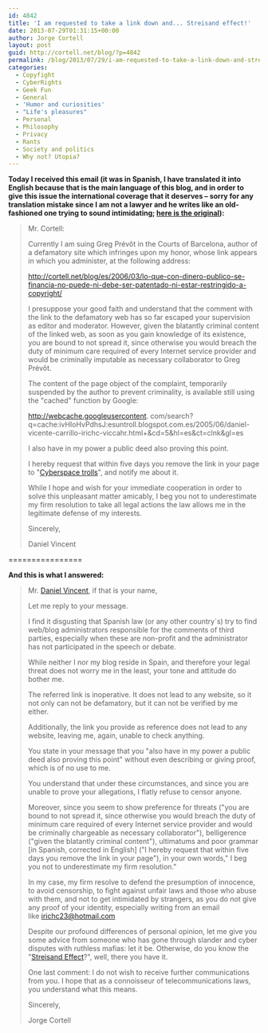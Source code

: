 ```yaml
---
id: 4842
title: 'I am requested to take a link down and... Streisand effect!'
date: 2013-07-29T01:31:15+00:00
author: Jorge Cortell
layout: post
guid: http://cortell.net/blog/?p=4842
permalink: /blog/2013/07/29/i-am-requested-to-take-a-link-down-and-streisand-effect/
categories:
  - Copyfight
  - CyberRights
  - Geek Fun
  - General
  - 'Humor and curiosities'
  - "Life's pleasures"
  - Personal
  - Philosophy
  - Privacy
  - Rants
  - Society and politics
  - Why not? Utopia?
---
```

**Today I received this email (it was in Spanish, I have translated it into English because that is the main language of this blog, and in order to give this issue the international coverage that it deserves – sorry for any translation mistake since I am not a lawyer and he writes like an old-fashioned one trying to sound intimidating; <a title="http://cortell.net/blog/es/2013/07/i-am-requested-to-take-a-link-down-and-streisand-effect/" href="http://cortell.net/blog/es/2013/07/i-am-requested-to-take-a-link-down-and-streisand-effect/" target="_blank">here is the original</a>):**

> Mr. Cortell:
> 
> Currently I am suing Greg Prévôt in the Courts of Barcelona, author of a defamatory site which infringes upon my honor, whose link appears in which you administer, at the following address:
> 
> <a title="http://cortell.net/blog/es/2006/03/lo-que-con-dinero-publico-se-financia-no-puede-ni-debe-ser-patentado-ni-estar-restringido-a-copyright/" href="http://cortell.net/blog/es/2006/03/lo-que-con-dinero-publico-se-financia-no-puede-ni-debe-ser-patentado-ni-estar-restringido-a-copyright/" target="_blank">http://cortell.net/blog/es/2006/03/lo-que-con-dinero-publico-se-financia-no-puede-ni-debe-ser-patentado-ni-estar-restringido-a-copyright/</a> 
> 
> I presuppose your good faith and understand that the comment with the link to the defamatory web has so far escaped your supervision as editor and moderator. However, given the blatantly criminal content of the linked web, as soon as you gain knowledge of its existence, you are bound to not spread it, since otherwise you would breach the duty of minimum care required of every Internet service provider and would be criminally imputable as necessary collaborator to Greg Prévôt.
> 
> The content of the page object of the complaint, temporarily suspended by the author to prevent criminality, is available still using the "cached" function by Google:
> 
> http://webcache.googleusercontent. com/search?q=cache:ivHIoHvPdhsJ:esuntroll.blogspot.com.es/2005/06/daniel-vicente-carrillo-irichc-viccahr.html+&cd=5&hl=es&ct=clnk&gl=es 
> 
> I also have in my power a public deed also proving this point.
> 
> I hereby request that within five days you remove the link in your page to "<a title="https://www.google.com/search?q=los+trolls+del+cyberespacio" href="https://www.google.com/search?q=los+trolls+del+cyberespacio" target="_blank">Cyberspace trolls</a>", and notify me about it.
> 
> While I hope and wish for your immediate cooperation in order to solve this unpleasant matter amicably, I beg you not to underestimate my firm resolution to take all legal actions the law allows me in the legitimate defense of my interests.
> 
> Sincerely,
> 
> Daniel Vincent

================

**And this is what I answered:**

> Mr. <a title="https://www.google.com/search?q=daniel+vicente+carrillo" href="https://www.google.com/search?q=daniel+vicente+carrillo" target="_blank">Daniel Vincent</a>, if that is your name,
> 
> Let me reply to your message.
> 
> I find it disgusting that Spanish law (or any other country`s) try to find web/blog administrators responsible for the comments of third parties, especially when these are non-profit and the administrator has not participated in the speech or debate.
> 
> While neither I nor my blog reside in Spain, and therefore your legal threat does not worry me in the least, your tone and attitude do bother me.
> 
> The referred link is inoperative. It does not lead to any website, so it not only can not be defamatory, but it can not be verified by me either.
> 
> Additionally, the link you provide as reference does not lead to any website, leaving me, again, unable to check anything.
> 
> You state in your message that you "also have in my power a public deed also proving this point" without even describing or giving proof, which is of no use to me.
> 
> You understand that under these circumstances, and since you are unable to prove your allegations, I flatly refuse to censor anyone.
> 
> Moreover, since you seem to show preference for threats ("you are bound to not spread it, since otherwise you would breach the duty of minimum care required of every Internet service provider and would be criminally chargeable as necessary collaborator"), belligerence ("given the blatantly criminal content"), ultimatums and poor grammar \[in Spanish, corrected in English\] ("I hereby request that within five days you remove the link in your page"), in your own words," I beg you not to underestimate my firm resolution."
> 
> In my case, my firm resolve to defend the presumption of innocence, to avoid censorship, to fight against unfair laws and those who abuse with them, and not to get intimidated by strangers, as you do not give any proof of your identity, especially writing from an email like <a title="mailto:irichc23@hotmail.com" href="mailto:irichc23@hotmail.com" target="_blank">irichc23@hotmail.com</a>
> 
> Despite our profound differences of personal opinion, let me give you some advice from someone who has gone through slander and cyber disputes with ruthless mafias: let it be. Otherwise, do you know the "<a title="http://en.wikipedia.org/wiki/Streisand_effect" href="http://en.wikipedia.org/wiki/Streisand_effect" target="_blank">Streisand Effect</a>?", well, there you have it.
> 
> One last comment: I do not wish to receive further communications from you. I hope that as a connoisseur of telecommunications laws, you understand what this means.
> 
> Sincerely,
> 
> Jorge Cortell